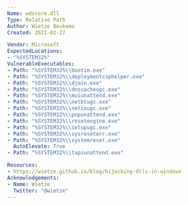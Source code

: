 ```yaml
---
Name: wdscore.dll
Type: Relative Path
Author: Wietze Beukema
Created: 2021-02-27

Vendor: Microsoft
ExpectedLocations:
- "%SYSTEM32%"
VulnerableExecutables:
- Path: "%SYSTEM32%\\bootim.exe"
- Path: "%SYSTEM32%\\deploymentcsphelper.exe"
- Path: "%SYSTEM32%\\djoin.exe"
- Path: "%SYSTEM32%\\dnscacheugc.exe"
- Path: "%SYSTEM32%\\muiunattend.exe"
- Path: "%SYSTEM32%\\netbtugc.exe"
- Path: "%SYSTEM32%\\netiougc.exe"
- Path: "%SYSTEM32%\\pnpunattend.exe"
- Path: "%SYSTEM32%\\resetengine.exe"
- Path: "%SYSTEM32%\\setupugc.exe"
- Path: "%SYSTEM32%\\sysreseterr.exe"
- Path: "%SYSTEM32%\\systemreset.exe"
  AutoElevate: True
- Path: "%SYSTEM32%\\tapiunattend.exe"

Resources:
- https://wietze.github.io/blog/hijacking-dlls-in-windows
Acknowledgements:
- Name: Wietze
  Twitter: "@wietze"
---
```

